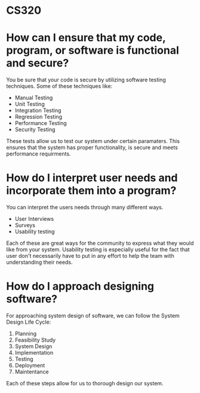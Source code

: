 # CS320

  # How can I ensure that my code, program, or software is functional and secure?
  You be sure that your code is secure by utilizing software testing techniques. Some of these techniques like:
  - Manual Testing
  - Unit Testing
  - Integration Testing
  - Regression Testing
  - Performance Testing
  - Security Testing
     
  These tests allow us to test our system under certain paramaters. This ensures that the system has proper functionality, is secure and meets performance requirments.
  
  # How do I interpret user needs and incorporate them into a program?
  You can interpret the users needs through many different ways.
  - User Interviews
  - Surveys
  - Usability testing
     
  Each of these are great ways for the community to express what they would like from your system. Usability testing is especially useful for the fact that user don't necessarily have to put in any effort to help the team with understanding their needs.
  
  # How do I approach designing software?
  For approaching system design of software, we can follow the System Design Life Cycle:
  1. Planning
  2. Feasibility Study
  3. System Design
  4. Implementation
  5. Testing
  6. Deployment
  7. Maintentance
      
  Each of these steps allow for us to thorough design our system.
